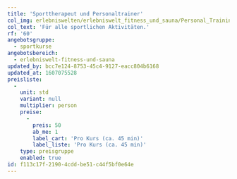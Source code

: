 ```yaml
---
title: 'Sporttherapeut und Personaltrainer'
col_img: erlebniswelten/erlebniswelt_fitness_und_sauna/Personal_Training.jpg
col_text: 'Für alle sportlichen Aktivitäten.'
rf: '60'
angebotsgruppe:
  - sportkurse
angebotsbereich:
  - erlebniswelt-fitness-und-sauna
updated_by: bcc7e124-8753-45c4-9127-eacc804b6168
updated_at: 1607075528
preisliste:
  -
    unit: std
    variant: null
    multiplier: person
    preise:
      -
        preis: 50
        ab_me: 1
        label_cart: 'Pro Kurs (ca. 45 min)'
        label_liste: 'Pro Kurs (ca. 45 min)'
    type: preisgruppe
    enabled: true
id: f113c17f-2190-4cdd-be51-c44f5bf0e64e
---
```

